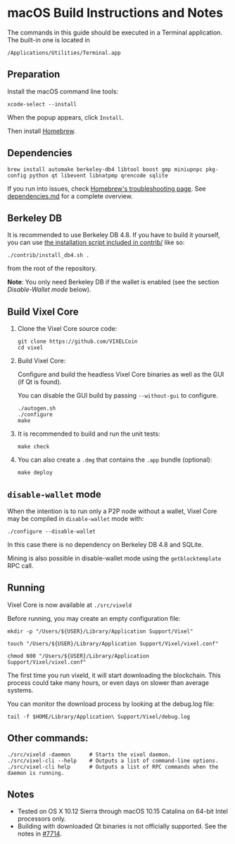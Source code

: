 # macOS Build Instructions and Notes

The commands in this guide should be executed in a Terminal application.
The built-in one is located in
```
/Applications/Utilities/Terminal.app
```

## Preparation
Install the macOS command line tools:

```shell
xcode-select --install
```

When the popup appears, click `Install`.

Then install [Homebrew](https://brew.sh).

## Dependencies
```shell
brew install automake berkeley-db4 libtool boost gmp miniupnpc pkg-config python qt libevent libnatpmp qrencode sqlite
```

If you run into issues, check [Homebrew's troubleshooting page](https://docs.brew.sh/Troubleshooting).
See [dependencies.md](dependencies.md) for a complete overview.

## Berkeley DB

It is recommended to use Berkeley DB 4.8. If you have to build it yourself,
you can use [the installation script included in contrib/](contrib/install_db4.sh)
like so:

```shell
./contrib/install_db4.sh .
```

from the root of the repository.

**Note**: You only need Berkeley DB if the wallet is enabled (see the section *Disable-Wallet mode* below).

## Build Vixel Core

1. Clone the Vixel Core source code:
    ```shell
    git clone https://github.com/VIXELCoin
    cd vixel
    ```

2.  Build Vixel Core:

    Configure and build the headless Vixel Core binaries as well as the GUI (if Qt is found).

    You can disable the GUI build by passing `--without-gui` to configure.
    ```shell
    ./autogen.sh
    ./configure
    make
    ```

3.  It is recommended to build and run the unit tests:
    ```shell
    make check
    ```

4.  You can also create a  `.dmg` that contains the `.app` bundle (optional):
    ```shell
    make deploy
    ```

## `disable-wallet` mode
When the intention is to run only a P2P node without a wallet, Vixel Core may be
compiled in `disable-wallet` mode with:
```shell
./configure --disable-wallet
```

In this case there is no dependency on Berkeley DB 4.8 and SQLite.

Mining is also possible in disable-wallet mode using the `getblocktemplate` RPC call.

## Running

Vixel Core is now available at `./src/vixeld`

Before running, you may create an empty configuration file:
```shell
mkdir -p "/Users/${USER}/Library/Application Support/Vixel"

touch "/Users/${USER}/Library/Application Support/Vixel/vixel.conf"

chmod 600 "/Users/${USER}/Library/Application Support/Vixel/vixel.conf"
```

The first time you run vixeld, it will start downloading the blockchain. This process could take many hours, or even days on slower than average systems.

You can monitor the download process by looking at the debug.log file:
```shell
tail -f $HOME/Library/Application\ Support/Vixel/debug.log
```

## Other commands:

```shell
./src/vixeld -daemon      # Starts the vixel daemon.
./src/vixel-cli --help    # Outputs a list of command-line options.
./src/vixel-cli help      # Outputs a list of RPC commands when the daemon is running.
```

## Notes

* Tested on OS X 10.12 Sierra through macOS 10.15 Catalina on 64-bit Intel
processors only.
* Building with downloaded Qt binaries is not officially supported. See the notes in [#7714](https://github.com/bitcoin/bitcoin/issues/7714).
